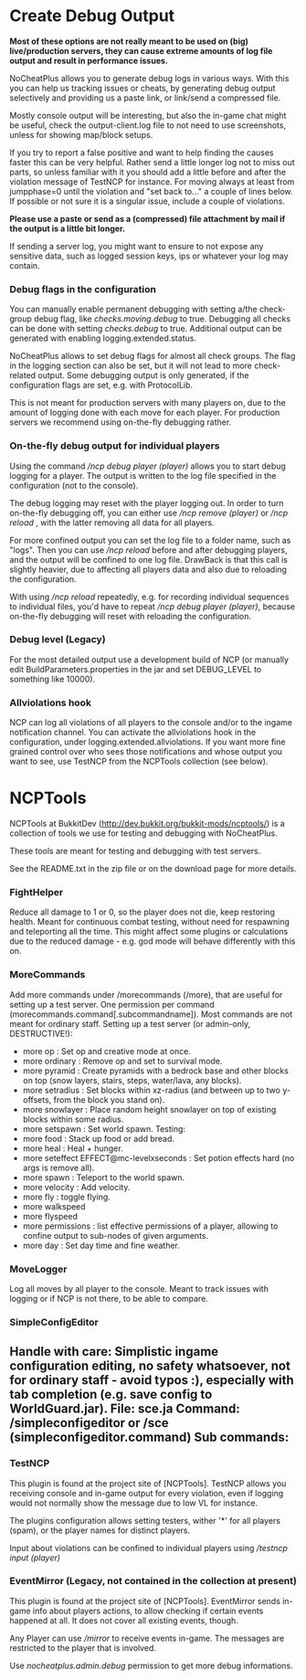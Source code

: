 # Create Debug Output

**Most of these options are not really meant to be used on (big) live/production servers, they can cause extreme amounts of log file output and result in performance issues.**

NoCheatPlus allows you to generate debug logs in various ways. With this you can help us tracking issues or cheats, by generating debug output selectively and providing us a paste link, or link/send a compressed file. 

Mostly console output will be interesting, but also the in-game chat might be useful, check the output-client.log file to not need to use screenshots, unless for showing map/block setups.

If you try to report a false positive and want to help finding the causes faster this can be very helpful. Rather send a little longer log not to miss out parts, so unless familiar with it you should add a little before and after the violation message of TestNCP for instance. For moving always at least from jumpphase=0 until the violation and "set back to..." a couple of lines below. If possible or not sure it is a singular issue, include a couple of violations.

**Please use a paste or send as a (compressed) file attachment by mail if the output is a little bit longer.**

If sending a server log, you might want to ensure to not expose any sensitive data, such as logged session keys, ips or whatever your log may contain.

### Debug flags in the configuration
You can manually enable permanent debugging with setting a/the check-group debug flag, like _checks.moving.debug_ to true. Debugging all checks can be done with setting _checks.debug_ to true. Additional output can be generated with enabling logging.extended.status.

NoCheatPlus allows to set debug flags for almost all check groups. The flag in the logging section can also be set, but it will not lead to more check-related output. Some debugging output is only generated, if the configuration flags are set, e.g. with ProtocolLib.

This is not meant for production servers with many players on, due to the amount of logging done with each move for each player. For production servers we recommend using on-the-fly debugging rather.

### On-the-fly debug output for individual players
Using the command _/ncp debug player (player)_ allows you to start debug logging for a player. The output is written to the log file specified in the configuration (not to the console).

The debug logging may reset with the player logging out. In order to turn on-the-fly debugging off, you can either use _/ncp remove (player)_ or _/ncp reload_ , with the latter removing all data for all players.

For more confined output you can set the log file to a folder name, such as "logs". Then you can use _/ncp reload_ before and after debugging players, and the output will be confined to one log file. DrawBack is that this call is slightly heavier, due to affecting all players data and also due to reloading the configuration.

With using _/ncp reload_ repeatedly, e.g. for recording individual sequences to individual files, you'd have to repeat _/ncp debug player (player)_, because on-the-fly debugging will reset with reloading the configuration.

### Debug level (Legacy)
For the most detailed output use a development build of NCP (or manually edit BuildParameters.properties in the jar and set DEBUG_LEVEL to something like 10000).

### Allviolations hook
NCP can log all violations of all players to the console and/or to the ingame notification channel. You can activate the allviolations hook in the configuration, under logging.extended.allviolations. If you want more fine grained control over who sees those notifications and whose output you want to see, use TestNCP from the NCPTools collection (see below).

# NCPTools

NCPTools at BukkitDev (http://dev.bukkit.org/bukkit-mods/ncptools/) is a collection of tools we use for testing and debugging with NoCheatPlus.

These tools are meant for testing and debugging with test servers.

See the README.txt in the zip file or on the download page for more details.

### FightHelper
Reduce all damage to 1 or 0, so the player does not die, keep restoring health. Meant for continuous combat testing, without need for respawning and teleporting all the time. This might affect some plugins or calculations due to the reduced damage - e.g. god mode will behave differently with this on. 

### MoreCommands
Add more commands under /morecommands (/more), that are useful for setting up a test server. One permission per command (morecommands.command[.subcommandname]). Most commands are not meant for ordinary staff.
Setting up a test server (or admin-only, DESTRUCTIVE!):
* more op : Set op and creative mode at once.
* more ordinary : Remove op and set to survival mode.
* more pyramid : Create pyramids with a bedrock base and other blocks on top (snow layers, stairs, steps, water/lava, any blocks).
* more setradius : Set blocks within xz-radius (and between up to two y-offsets, from the block you stand on).
* more snowlayer : Place random height snowlayer on top of existing blocks within some radius.
* more setspawn : Set world spawn.
Testing:
* more food : Stack up food or add bread.
* more heal : Heal + hunger.
* more seteffect EFFECT@mc-levelxseconds : Set potion effects hard (no args is remove all).
* more spawn : Teleport to the world spawn.
* more velocity : Add velocity.
* more fly : toggle flying.
* more walkspeed
* more flyspeed
* more permissions : list effective permissions of a player, allowing to confine output to sub-nodes of given arguments.
* more day : Set day time and fine weather.

### MoveLogger
Log all moves by all player to the console. Meant to track issues with logging or if NCP is not there, to be able to compare.

### SimpleConfigEditor
Handle with care: Simplistic ingame configuration editing, no safety whatsoever, not for ordinary staff - avoid typos :), especially with tab completion (e.g. save config to WorldGuard.jar).
File: sce.ja
Command: /simpleconfigeditor or /sce (simpleconfigeditor.command)
Sub commands:
- 

### TestNCP
This plugin is found at the project site of [NCPTools]. 
TestNCP allows you receiving console and in-game output for every violation, even if logging would not normally show the message due to low VL for instance.

The plugins configuration allows setting testers, wither '*' for all players (spam), or the player names for distinct players.

Input about violations can be confined to individual players using _/testncp input (player)_

### EventMirror (Legacy, not contained in the collection at present)
This plugin is found at the project site of [NCPTools]. 
EventMirror sends in-game info about players actions, to allow checking if certain events happened at all. It does not cover all existing events, though.

Any Player can use _/mirror_ to receive events in-game. The messages are restricted to the player that is involved.

Use _nocheatplus.admin.debug_ permission to get more debug informations.

